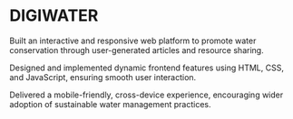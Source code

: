 # DIGIWATER

Built an interactive and responsive web platform to promote water conservation through user-generated articles and resource sharing.

Designed and implemented dynamic frontend features using HTML, CSS, and JavaScript, ensuring smooth user interaction.

Delivered a mobile-friendly, cross-device experience, encouraging wider adoption of sustainable water management practices.
